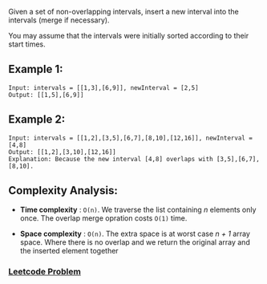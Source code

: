 
Given a set of non-overlapping intervals, insert a new interval into the intervals (merge if necessary).

You may assume that the intervals were initially sorted according to their start times.

## Example 1:

```
Input: intervals = [[1,3],[6,9]], newInterval = [2,5]
Output: [[1,5],[6,9]]
```

## Example 2:

```
Input: intervals = [[1,2],[3,5],[6,7],[8,10],[12,16]], newInterval = [4,8]
Output: [[1,2],[3,10],[12,16]]
Explanation: Because the new interval [4,8] overlaps with [3,5],[6,7],[8,10].
```


## Complexity Analysis:

- **Time complexity** : `O(n)`. We traverse the list containing *n* elements only once. The overlap merge opration costs `O(1)` time.

- **Space complexity** : `O(n)`. The extra space is at worst case *n + 1* array space. Where there is no overlap and we return the original array and the inserted element together

### [Leetcode Problem](https://leetcode.com/problems/insert-interval/)
